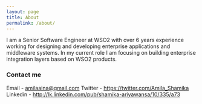 ```yaml
---
layout: page
title: About
permalink: /about/
---
```


I am a Senior Software Engineer at WSO2 with over 6 years experience working for designing and developing enterprise applications and middleware systems. In my current role I am focusing on building enterprise integration layers based on WSO2 products. 

### Contact me

Email - amilaaina@gmail.com
Twitter - https://twitter.com/Amila_Shamika
Linkedin - http://lk.linkedin.com/pub/shamika-ariyawansa/10/335/a73
